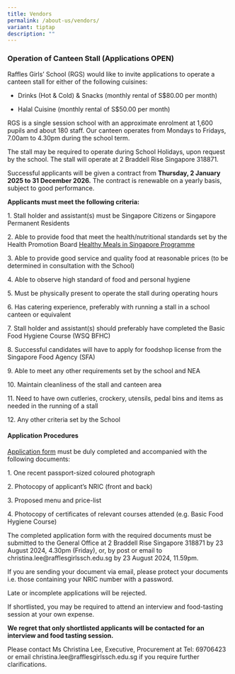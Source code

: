```yaml
---
title: Vendors
permalink: /about-us/vendors/
variant: tiptap
description: ""
---
```

<h3><strong>Operation of Canteen Stall (Applications OPEN)</strong></h3>
<p>Raffles Girls’ School (RGS) would like to invite applications to operate
a canteen stall for either of the following cuisines:</p>
<ul data-tight="true" class="tight">
<li>
<p>Drinks (Hot &amp; Cold) &amp; Snacks (monthly rental of S$80.00 per month)</p>
</li>
<li>
<p>Halal Cuisine (monthly rental of S$50.00 per month)</p>
<p></p>
</li>
</ul>
<p>RGS is a single session school with an approximate enrolment at 1,600
pupils and about 180 staff. Our canteen operates from Mondays to Fridays,
7.00am to 4.30pm during the school term.</p>
<p>The stall may be required to operate during School Holidays, upon request
by the school. The stall will operate at 2 Braddell Rise Singapore 318871.</p>
<p>Successful applicants will be given a contract from <strong>Thursday, 2 January 2025 to 31 December 2026.</strong> The
contract is renewable on a yearly basis, subject to good performance.</p>
<p><strong>Applicants must meet the following criteria:</strong>
</p>
<p>1. Stall holder and assistant(s) must be Singapore Citizens or Singapore
Permanent Residents</p>
<p>2. Able to provide food that meet the health/nutritional standards set
by the Health Promotion Board <a href="https://hpb.gov.sg/schools/school-programmes/healthy-meals-in-schools-programme" rel="noopener noreferrer nofollow" target="_blank">Healthy Meals in Singapore Programme</a>
</p>
<p>3. Able to provide good service and quality food at reasonable prices
(to be determined in consultation with the School)</p>
<p>4. Able to observe high standard of food and personal hygiene</p>
<p>5. Must be physically present to operate the stall during operating hours</p>
<p>6. Has catering experience, preferably with running a stall in a school
canteen or equivalent</p>
<p>7. Stall holder and assistant(s) should preferably have completed the
Basic Food Hygiene Course (WSQ BFHC)</p>
<p>8. Successful candidates will have to apply for foodshop license from
the Singapore Food Agency (SFA)</p>
<p>9. Able to meet any other requirements set by the school and NEA</p>
<p>10. Maintain cleanliness of the stall and canteen area</p>
<p>11. Need to have own cutleries, crockery, utensils, pedal bins and items
as needed in the running of a stall</p>
<p>12. Any other criteria set by the School</p>
<h4><strong>Application Procedures</strong></h4>
<p><a href="/files/Existing_Stall_Application_Form.pdf" rel="noopener noreferrer nofollow" target="_blank">Application form</a> must
be duly completed and accompanied with the following documents:</p>
<p>1. One recent passport-sized coloured photograph</p>
<p>2. Photocopy of applicant’s NRIC (front and back)</p>
<p>3. Proposed menu and price-list</p>
<p>4. Photocopy of certificates of relevant courses attended (e.g. Basic
Food Hygiene Course)</p>
<p>The completed application form with the required documents must be submitted
to the General Office at 2 Braddell Rise Singapore 318871 by 23 August
2024, 4.30pm (Friday), or, by post or email to christina.lee@rafflesgirlssch.edu.sg
by 23 August 2024, 11.59pm.</p>
<p>If you are sending your document via email, please protect your documents
i.e. those containing your NRIC number with a password.</p>
<p>Late or incomplete applications will be rejected.</p>
<p>If shortlisted, you may be required to attend an interview and food-tasting
session at your own expense.</p>
<p><strong>We regret that only shortlisted applicants will be contacted for an interview and food tasting session.</strong>
</p>
<p>Please contact Ms Christina Lee, Executive, Procurement at Tel: 69706423
or email christina.lee@rafflesgirlssch.edu.sg if you require further clarifications.</p>